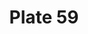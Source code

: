 ---
flag: 
order: '47'
pid: '59'
an: '6'
title: Plate 59
rev_year: 
_date: 
caption: Négligé garni de deux Nattes. Fichu à pointe peu Saillante.
translation: Scruffy hair decorated with two plaits. Headscarf in a little prominent
  point.
student: Ana Karen Aguero
keywords: Négligé
column: 
flag_translation: Flag
permalink: /plates/59
layout: plate-page
---